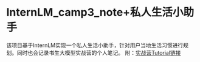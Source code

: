 # InternLM_camp3_note+私人生活小助手
该项目基于InternLM实现一个私人生活小助手，针对用户当地生活习惯进行规划。同时也会记录书生大模型实战营的个人笔记。
附：[实战营Tutorial链接](https://github.com/InternLM/Tutorial)

